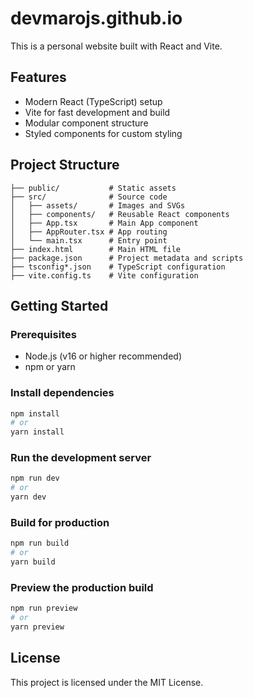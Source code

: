 # devmarojs.github.io

This is a personal website built with React and Vite.

## Features
- Modern React (TypeScript) setup
- Vite for fast development and build
- Modular component structure
- Styled components for custom styling

## Project Structure
```
├── public/           # Static assets
├── src/              # Source code
│   ├── assets/       # Images and SVGs
│   ├── components/   # Reusable React components
│   ├── App.tsx       # Main App component
│   ├── AppRouter.tsx # App routing
│   └── main.tsx      # Entry point
├── index.html        # Main HTML file
├── package.json      # Project metadata and scripts
├── tsconfig*.json    # TypeScript configuration
├── vite.config.ts    # Vite configuration
```

## Getting Started

### Prerequisites
- Node.js (v16 or higher recommended)
- npm or yarn

### Install dependencies
```bash
npm install
# or
yarn install
```

### Run the development server
```bash
npm run dev
# or
yarn dev
```

### Build for production
```bash
npm run build
# or
yarn build
```

### Preview the production build
```bash
npm run preview
# or
yarn preview
```

## License

This project is licensed under the MIT License.
